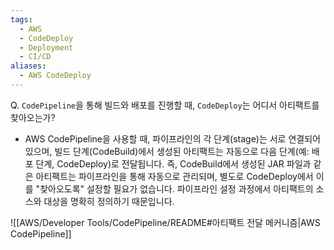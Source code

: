 ```yaml
---
tags:
  - AWS
  - CodeDeploy
  - Deployment
  - CI/CD
aliases:
  - AWS CodeDeploy
---
```


Q. `CodePipeline`을 통해 빌드와 배포를 진행할 때, `CodeDeploy`는 어디서 아티팩트를 찾아오는가?
- AWS CodePipeline을 사용할 때, 파이프라인의 각 단계(stage)는 서로 연결되어 있으며, 빌드 단계(CodeBuild)에서 생성된 아티팩트는 자동으로 다음 단계(예: 배포 단계, CodeDeploy)로 전달됩니다. 즉, CodeBuild에서 생성된 JAR 파일과 같은 아티팩트는 파이프라인을 통해 자동으로 관리되며, 별도로 CodeDeploy에서 이를 "찾아오도록" 설정할 필요가 없습니다. 파이프라인 설정 과정에서 아티팩트의 소스와 대상을 명확히 정의하기 때문입니다. 

![[AWS/Developer Tools/CodePipeline/README#아티팩트 전달 메커니즘|AWS CodePipeline]]
